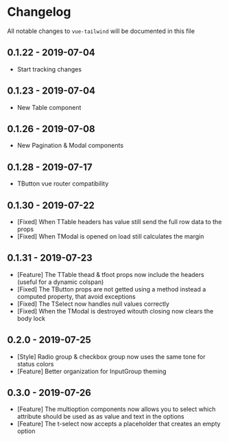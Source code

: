 # Changelog

All notable changes to `vue-tailwind` will be documented in this file

## 0.1.22 - 2019-07-04

- Start tracking changes

## 0.1.23 - 2019-07-04

- New Table component

## 0.1.26 - 2019-07-08

- New Pagination & Modal components

## 0.1.28 - 2019-07-17

- TButton vue router compatibility

## 0.1.30 - 2019-07-22

- [Fixed] When TTable headers has value still send the full row data to the props
- [Fixed] When TModal is opened on load still calculates the margin

## 0.1.31 - 2019-07-23

- [Feature] The TTable thead & tfoot props now include the headers (useful for a dynamic colspan)
- [Fixed] The TButton props are not getted using a method instead a computed property, that avoid exceptions 
- [Fixed] The TSelect now handles null values correctly
- [Fixed] When the TModal is destroyed witouth closing now clears the body lock

## 0.2.0 - 2019-07-25

- [Style] Radio group & checkbox group now uses the same tone for status colors
- [Feature] Better organization for InputGroup theming

## 0.3.0 - 2019-07-26

- [Feature] The multioption components now allows you to select which attribute should be used as as value and text in the options
- [Feature] The t-select now accepts a placeholder that creates an empty option
